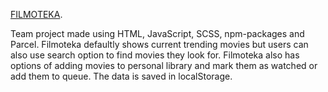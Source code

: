 [FILMOTEKA](https://szymonogniewski.github.io/Filmoteka/).

Team project made using HTML, JavaScript, SCSS, npm-packages and Parcel. Filmoteka defaultly shows current trending movies but users can also use search option to find movies they look for. Filmoteka also has options of adding movies to personal library and mark them as watched or add them to queue. The data is saved in localStorage.
